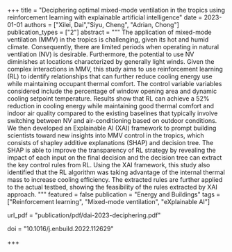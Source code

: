 +++
title = "Deciphering optimal mixed-mode ventilation in the tropics using reinforcement learning with explainable artificial intelligence"
date = 2023-01-01
authors = ["Xilei, Dai","Siyu, Cheng", "Adrian, Chong"]
publication_types = ["2"]
abstract = """
The application of mixed-mode ventilation (MMV) in the tropics is challenging, given its hot and humid climate. Consequently, there are limited periods when operating in natural ventilation (NV) is desirable. Furthermore, the potential to use NV diminishes at locations characterized by generally light winds. Given the complex interactions in MMV, this study aims to use reinforcement learning (RL) to identify relationships that can further reduce cooling energy use while maintaining occupant thermal comfort. The control variable variables considered include the percentage of window opening area and dynamic cooling setpoint temperature. Results show that RL can achieve a 52% reduction in cooling energy while maintaining good thermal comfort and indoor air quality compared to the existing baselines that typically involve switching between NV and air-conditioning based on outdoor conditions. We then developed an Explainable AI (XAI) framework to prompt building scientists toward new insights into MMV control in the tropics, which consists of shapley additive explanations (SHAP) and decision tree. The SHAP is able to improve the transparency of RL strategy by revealing the impact of each input on the final decision and the decision tree can extract the key control rules from RL. Using the XAI framework, this study also identified that the RL algorithm was taking advantage of the internal thermal mass to increase cooling efficiency. The extracted rules are further applied to the actual testbed, showing the feasibility of the rules extracted by XAI approach.
"""
featured = false
publication = "Energy and Buildings"
tags = ["Reinforcement learning", "Mixed-mode ventilation", "eXplainable AI"]

url_pdf = "publication/pdf/dai-2023-deciphering.pdf"

doi = "10.1016/j.enbuild.2022.112629"

+++


